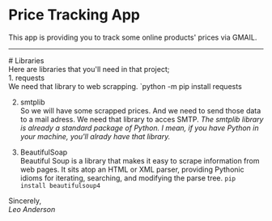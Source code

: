 # Price Tracking App
This app is providing you to track some online products' prices via GMAIL.
<hr>
# Libraries
<br>
Here are libraries that you'll need in that project; <br>
1. requests <br>
We need that library to web scrapping.
`python -m pip install requests

2. smtplib <br>
So we will have some scrapped prices. And we need to send those data to a mail adress. We need that library to acces SMTP.
_The smtplib library is already a standard package of Python. I mean, if you have Python in your machine, you'll alrady have that library._

3. BeautifulSoap <br>
Beautiful Soup is a library that makes it easy to scrape information from web pages. It sits atop an HTML or XML parser, providing Pythonic idioms for iterating, searching, and modifying the parse tree.
`pip install beautifulsoup4`

Sincerely, <br>
_Leo Anderson_
